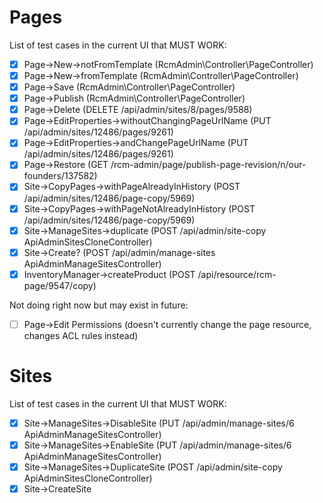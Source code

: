 # Pages
List of test cases in the current UI that MUST WORK:
- [x] Page->New->notFromTemplate (RcmAdmin\Controller\PageController)
- [x] Page->New->fromTemplate (RcmAdmin\Controller\PageController)
- [x] Page->Save (RcmAdmin\Controller\PageController)
- [x] Page->Publish (RcmAdmin\Controller\PageController)
- [x] Page->Delete (DELETE /api/admin/sites/8/pages/9588)
- [x] Page->EditProperties->withoutChangingPageUrlName (PUT /api/admin/sites/12486/pages/9261)
- [x] Page->EditProperties->andChangePageUrlName (PUT /api/admin/sites/12486/pages/9261)
- [x] Page->Restore (GET /rcm-admin/page/publish-page-revision/n/our-founders/137582)
- [x] Site->CopyPages->withPageAlreadyInHistory (POST /api/admin/sites/12486/page-copy/5969)
- [x] Site->CopyPages->withPageNotAlreadyInHistory (POST /api/admin/sites/12486/page-copy/5969)
- [x] Site->ManageSites->duplicate (POST /api/admin/site-copy ApiAdminSitesCloneController)
- [x] Site->Create? (POST /api/admin/manage-sites ApiAdminManageSitesController)
- [x] InventoryManager->createProduct (POST /api/resource/rcm-page/9547/copy)

Not doing right now but may exist in future:
- [ ] Page->Edit Permissions (doesn't currently change the page resource, changes ACL rules instead)

# Sites
List of test cases in the current UI that MUST WORK:
- [x] Site->ManageSites->DisableSite (PUT /api/admin/manage-sites/6 ApiAdminManageSitesController)
- [x] Site->ManageSites->EnableSite (PUT /api/admin/manage-sites/6 ApiAdminManageSitesController)
- [x] Site->ManageSites->DuplicateSite (POST /api/admin/site-copy ApiAdminSitesCloneController)
- [x] Site->CreateSite
